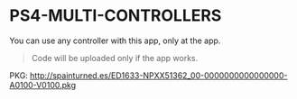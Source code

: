 # PS4-MULTI-CONTROLLERS
You can use any controller with this app, only at the app.

>Code will be uploaded only if the app works.

PKG: http://spainturned.es/ED1633-NPXX51362_00-0000000000000000-A0100-V0100.pkg

